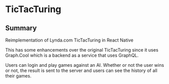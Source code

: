 # TicTacTuring
## Summary
Reimplementation of Lynda.com TicTacTuring in React Native

This has some enhancements over the original TicTacTuring since it uses Graph.Cool which is a backend as a service that uses GraphQL.

Users can login and play games against an AI. Whether or not the user wins or not, the result is sent to the server and users can see the history of all their games.
